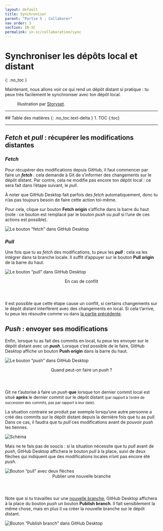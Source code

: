 ```yaml
---
layout: default
title: Synchroniser
parent: "Partie 5 : Collaborer"
nav_order: 3
section: IN-SC
permalink: in-sc/collaboration/sync
---
```


# Synchroniser les dépôts local et distant
{: .no_toc }

Maintenant, nous allons voir ce qui rend un dépôt distant si pratique : tu peux très facilement le synchroniser avec ton dépôt local.

<figure>
  <img src="/assets/storyset-uploading.svg" alt="">
  <figcaption>Illustration par <a href="https://storyset.com" target="_blank">Storyset</a>.</figcaption>
</figure>

<hr>
## Table des matières
{: .no_toc.text-delta }
1. TOC
{:toc}
<hr>

## *Fetch* et *pull* : récupérer les modifications distantes

### *Fetch*
Pour récupérer des modifications depuis GitHub, il faut commencer par faire un ***fetch*** : cela demande à Git de s’informer des changements sur le dépôt distant. Par contre, cela ne modifie pas encore ton dépôt local : ce sera fait dans l’étape suivant, le *pull*.

À noter que GitHub Desktop fait parfois des *fetch* automatiquement, donc tu n’as pas toujours besoin de faire cette action toi-même.

Pour cela, clique sur bouton **Fetch origin** s’affiche dans la barre du haut (note : ce bouton est remplacé par le bouton *push* ou *pull* si l’une de ces actions est possible).

![Le bouton “fetch” dans GitHub Desktop](/assets/fetch.png)

### *Pull*
Une fois que tu as *fetch* des modifications, tu peux les ***pull*** : cela va les intégrer dans ta branche locale. Il suffit d’appuyer sur le bouton **Pull origin** de la barre du haut.

![Le bouton “pull” dans GitHub Desktop](/assets/pull.png)

<div class="warning">
  <header>En cas de conflit</header>
  <p>Il est possible que cette étape cause un conflit, si certains changements sur le dépôt distant interfèrent avec des changements en local. Si cela t’arrive, tu peux les résoudre comme vu dans <a href="../branches/merge">la partie précédente</a>.</p>
</div>

## *Push* : envoyer ses modifications
Enfin, lorsque tu as fait des commits en local, tu peux les envoyer sur le dépôt distant avec un ***push***. Lorsque c’est possible de le faire, GitHub Desktop affiche un bouton **Push origin** dans la barre du haut.

![Le bouton “push” dans GitHub Desktop](/assets/push.png)

<div class="warning">
  <header>Quand peut-on faire un <em>push</em> ?</header>

  <p>
    Git ne t’autorise à faire un <em>push</em> <strong>que</strong> lorsque ton dernier commit local est situé <strong>après</strong> le dernier commit sur le dépôt distant <small>(par rapport à l’ordre de succession des commits, pas par rapport à leur date)</small>.
  </p>

  <p>
    La situation contraire se produit par exemple lorsqu’une autre personne a créé des commits sur le dépôt distant depuis la dernière fois que tu as <em>pull</em>.
    Dans ce cas, il faudra que tu <em>pull</em> ces modifications avant de pouvoir <em>push</em> les tiennes.
  </p>

  <img src="/assets/push-tip.svg" alt="Schéma">

  <p>
    Mais ne te fais pas de soucis : si la situation nécessite que tu <em>pull</em> avant de <em>push</em>, GitHub Desktop affichera le bouton <em>pull</em> à la place, suivi de deux flèches qui indiquent que des modifications locales n’ont pas encore été <em>push</em>.
  </p>

  <img src="/assets/pull-push.png" alt="Bouton “pull” avec deux flèches">
</div>

<div class="note">
  <header>Publier une nouvelle branche</header>
  <p>Note que si tu travailles sur une <a href="../branches/manage#créer-une-branche">nouvelle branche</a>, GitHub Desktop affichera à la place du bouton <em>push</em> un bouton <strong>Publish branch</strong>. Il fait sensiblement la même chose, mais en plus il va créer la nouvelle branche sur le dépôt distant.</p>

  <img src="/assets/publish-branch.png" alt="Bouton “Publish branch” dans GitHub Desktop">
</div>
